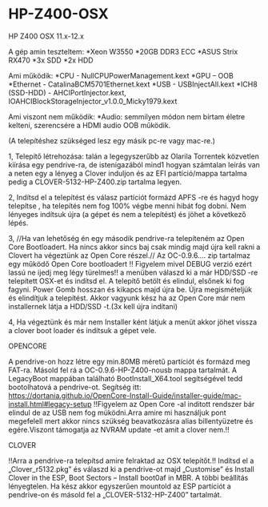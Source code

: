 # HP-Z400-OSX
HP Z400 OSX 11.x-12.x


A gép amin teszteltem:
*Xeon W3550
*20GB DDR3 ECC
*ASUS Strix RX470
*3x SDD
*2x HDD

Ami működik:
*CPU - NullCPUPowerManagement.kext
*GPU – OOB
*Ethernet - CatalinaBCM5701Ethernet.kext
*USB - USBInjectAll.kext
*ICH8 (SSD-HDD) - AHCIPortInjector.kext, IOAHCIBlockStorageInjector_v1.0.0_Micky1979.kext

Ami viszont nem működik:
*Audio: semmilyen módon nem bírtam életre kelteni, szerencsére a HDMI audio OOB működik.


(A telepítéshez szükséged lesz egy másik pc-re vagy mac-re.)
 
1, Telepítő létrehozása:
talán a legegyszerűbb az Olarila Torrentek közvetlen kiírása egy pendrive-ra, de istenigazából mind1 hogyan számtalan leírás van a neten egy a lényeg a Clover induljon és az EFI partíció/mappa tartalma pedig  a CLOVER-5132-HP-Z400.zip tartalma legyen.

2, Indítsd el a telepítést és válasz partíciót formázd APFS -re és hagyd hogy telepítse , ha telepítés nem fog 100% végbe menni hibát fog dobni. Nem lényeges indítsuk újra (a gépet és nem a telepítést) és jöhet a következő lépés.

3, //Ha van lehetőség én egy második pendrive-ra telepíteném az Open Core Bootloadert. Ha nincs akkor sincs baj csak mindig majd újra kell rakni a Clovert ha végeztünk az Open Core részel.//
Az OC-0.9.6.... zip tartalmaz egy működő Open Core bootloadert !! Figyelem mivel DEBUG verzió ezért lassú ne ijedj meg légy türelmes!! a menüben válaszd ki a már HDD/SSD -re telepített OSX-et és indítsd el.  A telepítő betölt és elindul, elsőnek ki fog fagyni. Power Gomb hosszan és kikapcs majd újra be. Újra megismételjük és elindítjuk a telepítést. Akkor vagyunk kész ha az Open Core már nem installernek látja a HDD/SSD -t.(3x kell újra indítani)

4, Ha végeztünk és már nem Installer ként látjuk a menüt akkor jöhet vissza a clover boot loader és indítsuk a gépet vele.


OPENCORE

A pendrive-on hozz létre egy min.80MB méretű partíciót és formázd meg FAT-ra.
Másold fel rá a OC-0.9.6-HP-Z400-nousb mappa tartalmát. A LegacyBoot mappában található BootInstall_X64.tool segítségével tedd bootolhatová a pendrive-ot.
Segítség itt: https://dortania.github.io/OpenCore-Install-Guide/installer-guide/mac-install.html#legacy-setup
!!Figyelem az Open Core -al inditott rendszer bár elindul de az USB nem fog müködni.Arra amire mi használjuk pont megefelell mert akkor nincs szükség beavatkozásra alias billentyüzetre és egére.Viszont támogatja az NVRAM update -et amit a clover nem.!!

CLOVER

!!Arra a pendrive-ra telepítsd amire felraktad az OSX telepítőt.!!
Indítsd el a „Clover_r5132.pkg” és válaszd ki a pendrive-ot majd „Customise” és Install Clover in the ESP, Boot Sectors – Install boot0af in MBR. A többi beállítás lényegtelen.
Ha kész akkor egyszerűen mountold az ESP partíciót a pendrive-on és másold fel a „CLOVER-5132-HP-Z400” tartalmát.
